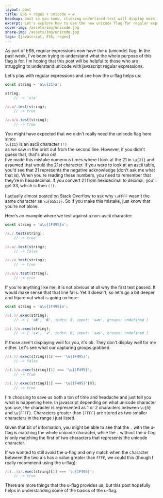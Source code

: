 ```yaml
---
layout: post
title: ES6 + regex + unicode = 💕
headsup: Just so you know, clicking underlined text will display more information 
excerpt: Let's explore how to use the new unicode flag for regular expressions that was introduced in ES6 of javascript.
cover-img: /assets/img/unicode.jpg
share-img: /assets/img/unicode.jpg
tags: [javascript, ES6, regex]
---
```


As part of ES6, regular expressions now have the u (unicode) flag. In the past week, I've been trying to understand what the whole purpose of this flag is for. I'm hoping that this post will be helpful to those who are struggling to understand unicode with javascript regular expressions.

Let's play with regular expressions and see how the u-flag helps us:

```javascript
const string = 'a\u{21}a';

string; 
    // -> 'a!a'

/a.a/.test(string); 
    // -> true

/a.a/u.test(string); 
    // -> true
```

<div>
    You might have expected that we didn't really need the unicode flag here since
    <div class='expanderLink' onclick='expandoLink("unicodeHexExplanation")'>
        <code class='highlighter-rouge'>\u{21}</code>
        is an ascii character
        <code class='highlighter-rouge'>(!)</code>
    </div>
    as we saw in the print out from the second line. However, if you didn't guess that, that's also ok!
</div>

<div id='unicodeHexExplanation' class='invisible'>
    I've made this mistake numerous times where I look at the 21 in
    <code class='highlighter-rouge'>\u{21}</code>
    and assumed that would the 21st character. If you were to look at an ascii table, you'd see that 21 represents the negative acknowledge (don't ask me what that is). When you're reading these numbers, you need to remember that they're in hexadecimal.
    If you convert 21 from hexidecimal to decimal, you'll get 33, which is then <code class='highlighter-rouge'>(!)</code>.
    <br />
    <br />
    I actually almost posted on Stack Overflow to ask why
    <code class='highlighter-rouge'>\uFFFF</code>
    wasn't the same character as
    <code class='highlighter-rouge'>\u{65535}</code>.
    So if you make this mistake, just know that you're not alone.
</div>

Here's an example where we test against a non-ascii character:

```javascript
const string = 'a\u{1F495}a';

/a./.test(string); 
    // -> true

/a.a/.test(string); 
    // -> false

/a./u.test(string); 
    // -> true

/a.a/u.test(string); 
    // -> true
```

If you're anything like me, it is not obvious at all why the first test passed. It would make sense that that line fails. Yet it doesn't, so let's go a bit deeper and figure out what is going on here:

```javascript
const string = 'a\u{1F495}a';

/a(.)/.exec(string); 
    // -> [ 'a�', '�', index: 0, input: 'a💕a', groups: undefined ]

/a(.)/u.exec(string); 
    // -> [ 'a💕', '💕', index: 0, input: 'a💕a', groups: undefined ]
```

If those aren't displaying well for you, it's ok. They don't display well for me either. Let's see what our capturing groups grabbed:

```javascript
/a(.)/.exec(string)[1] === '\u{1F495}'; 
    // -> false

/a(.)/u.exec(string)[1] === '\u{1F495}'; 
    // -> true

/a(.)/.exec(string)[1] === '\u{1F495}'[0]; 
    // -> true
```

I'm choosing to save us both a ton of time and headache and just tell you what is happening here. In javascript depending on what unicode character you use, the character is represented as 1 or 2 characters between `\u{0}` and `\u{FFFF}`. Characters greater than `{FFFF}` are stored as two smaller characters in the range I just listed.

Given that bit of information, you might be able to see that the `.` with the u-flag is matching the whole unicode character, while the `.` without the u-flag is only matching the first of two characters that represents the unicode character.

If we wanted to still avoid the u-flag and only match when the character between the two a's has a value greater than `FFFF`, we could this (though I really recommend using the u-flag):

```javascript
/a(..)a/.exec(string)[1] === '\u{1F495}'; 
    // -> true
```

There are more things that the u-flag provides us, but this post hopefully helps in understanding some of the basics of the u-flag.
